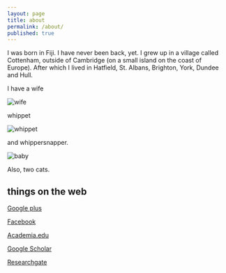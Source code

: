 ```yaml
---
layout: page
title: about
permalink: /about/
published: true
---
```


I was born in Fiji. I have never been back, yet. I grew up in a village called Cottenham, outside of Cambridge (on a small island on the coast of Europe). After which I lived in Hatfield, St. Albans, Brighton, York, Dundee and Hull.

I have a wife

![wife](https://dl.dropboxusercontent.com/u/2241767/images/IMG_20150626_153546-01.jpeg)

whippet

![whippet](https://dl.dropboxusercontent.com/u/2241767/images/smidge_puppy.jpg)

and whippersnapper.

![baby](https://dl.dropboxusercontent.com/u/2241767/images/arlo.jpg)

Also, two cats.



## things on the web

[Google plus](https://plus.google.com/+ShaneLindsayDr/)

[Facebook](https://www.facebook.com/shane.r.w.lindsay)


[Academia.edu](https://hull.academia.edu/ShaneLindsay)

[Google Scholar](https://scholar.google.co.uk/citations?user=tTSUv-sAAAAJ&hl=en)

[Researchgate](https://www.researchgate.net/profile/Shane_Lindsay)